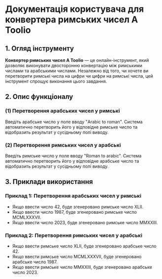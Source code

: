 # Документація користувача для конвертера римських чисел A Toolio

## 1. Огляд інструменту

**Конвертер римських чисел A Toolio** — це онлайн-інструмент, який дозволяє виконувати двосторонню конвертацію між римськими числами та арабськими числами. Незалежно від того, чи хочете ви перетворити римські числа на цифри чи цифри на римські числа, цей інструмент спрощує виконання цього завдання.

## 2. Опис функціоналу

### (1) **Перетворення арабських чисел у римські**

Введіть арабське число у поле вводу "Arabic to roman". Система автоматично перетворить його у відповідне римське число та відобразить результат у сусідньому полі виводу.

### (2) **Перетворення римських чисел у арабські**

Введіть римське число у поле вводу "Roman to arabic". Система автоматично перетворить його у відповідне арабське число та відобразить результат у сусідньому полі виводу.

## 3. Приклади використання

### Приклад 1: Перетворення арабських чисел у римські

- Якщо ввести число 42, буде згенеровано римське число XLII.
- Якщо ввести число 1987, буде згенеровано римське число MCMLXXXVII.
- Якщо ввести число 2023, буде згенеровано римське число MMXXIII.

### Приклад 2: Перетворення римських чисел у арабські

- Якщо ввести римське число XLII, буде згенеровано арабське число 42.
- Якщо ввести римське число MCMLXXXVII, буде згенеровано арабське число 1987.
- Якщо ввести римське число MMXXIII, буде згенеровано арабське число 2023.